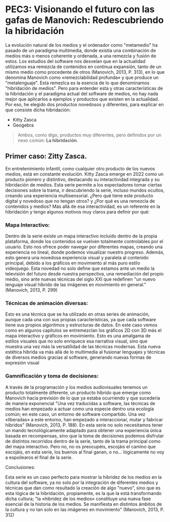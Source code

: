 # PEC3: Visionando el futuro con las gafas de Manovich: Redescubriendo la hibridación

La evolución natural de los medios y el ordenador como "metamedio" ha pasado de un paradigma multimedia, donde existía una combinación de medios más o menos coherente y ordenada, a una remezcla y fusión de estos. Los estudios del software nos desvelan que en la actualidad utilizamos esa remezcla de contenidos en continua expansión, tanto de un mismo medio como procedente de otros (Manovich, 2013, P. 313), en lo  que denomina Manovich como «remezclabilidad profunda» y que produce un "metalenguaje". Esta remezlca es la esencia de lo que denominamos "hibridación de medios". Pero para entender esta y otras características de la hibridación y el paradigma actual del software de medios, no hay nada mejor que aplicarlos a ejemplos y productos que existen en la actualidad. Por eso, he elegido dos productos novedosos y diferentes, para explicar en que consiste dicha hibridación:

- Kitty Zasca
- Geogebra

> Ambos, como digo, productos muy diferentes, pero definidos por un nexo común: **La hibridación**.

## Primer caso: Zitty Zasca.

En entretenimiento infantil, como cualquier otro producto de los nuevos medios, está en constante evolución. Kitty Zasca emerge en 2022 como un producto pionero y distintivo, destacando su interactividad integrada y su hibridación de medios. Esta serie permite a los espectadores tomar ciertas decisiones sobre la trama, ir descubriendo la serie, incluso mundos ocultos, creando una experiencia multisensorial. ¿Pero qué tiene este producto digital y novedoso que no tengan otros? y ¿Por qué es una remezcla de contenidos y medios? Más allá de esa interactividad, es un referente en la hibridación y tengo algunos motivos muy claros para definir por qué:

### Mapa Interactivo:

Dentro de la serie existe un mapa interactivo incluido dentro de la propia plataforma, donde los contenidos se vuelven totalmente controlables por el usuario. Esto nos ofrece poder navegar por diferentes mapas, creando una experiencia no lineal, donde podemos visualizar nuestro progreso. Además, esto genera una novedosa experiencia visual y paralela al contenido principal, debido a los gráficos en movimiento al más puro estilo videojuego. Esta novedad no solo define que estamos ante un medio la televisión del futuro desde nuestra perspectiva, una remediación del propio medio, sino ante nuevas técnicas del siglo XXI que redefinen "un nuevo lenguaje visual híbrido de las imágenes en movimiento en general." (Manovich, 2013, P. 299)

### Técnicas de animación diversas:

Esto es una técnica que se ha utilizado en otras series de animación, aunque cada una con sus propias características, ya que cada software tiene sus propios algoritmos y estructuras de datos. En este caso vemos como en algunos capítulos se entremezclan los gráficos 2D con 3D más el mapa interactivo y gráficos en movimiento. Esto es una amalgama de estilos visuales que no solo enriquece esa narrativa visual, sino que muestra una vez más la versatilidad de las técnicas modernas. Esta nueva estética híbrida va más allá de lo multimedia al fusionar lenguajes y técnicas de diversos medios gracias al software, generando nuevas formas de expresión visual

### Gamnificación y toma de decisiones:

A través de la programación y los medios audiovisuales tenemos un producto totalmente diferente, un producto híbrido que emerge como Manovich hacia previsión de lo que ya estaba ocurriendo y que sucedería de manera exponencial "Una vez traducidas a software, las técnicas de medios han empezado a actuar como una especie dentro una ecología común; en este caso, un entorno de software compartido. Una vez «liberadas» a este entorno, han empezado a interaccionar, mutar y fabricar híbridos" (Manovich, 2013, P. 188). En esta serie no solo necesitamos tener un mando tecnológicamente adaptado para obtener una experiencia única basada en recompensas, sino que la toma de decisiones podemos disfrutar de distintos recorridos dentro de la serie, tanto de la trama principal como del mapa interactivo. Pero no, no os preocupéis, escojáis el camino que escojáis, en esta serie, los buenos al final ganan, o no... lógicamente no voy a espoilearos el final de la serie. 

Conclusiones: 

Esta serie es un caso perfecto para mostrar la hibridez de los medios en la cultura del software, ya no solo por la integración de diferentes medios y técnicas que dan como resultado la creación de algo "nuevo", sino que es esta lógica de la hibridación, propiamente, es la que la está transformando dicha cultura; "la «hibridez de los medios» constituye una nueva fase esencial de la historia de los medios. Se manifiesta en distintos ámbitos de la cultura y no tan solo en las imágenes en movimiento" (Manovich, 2013, P. 312)
